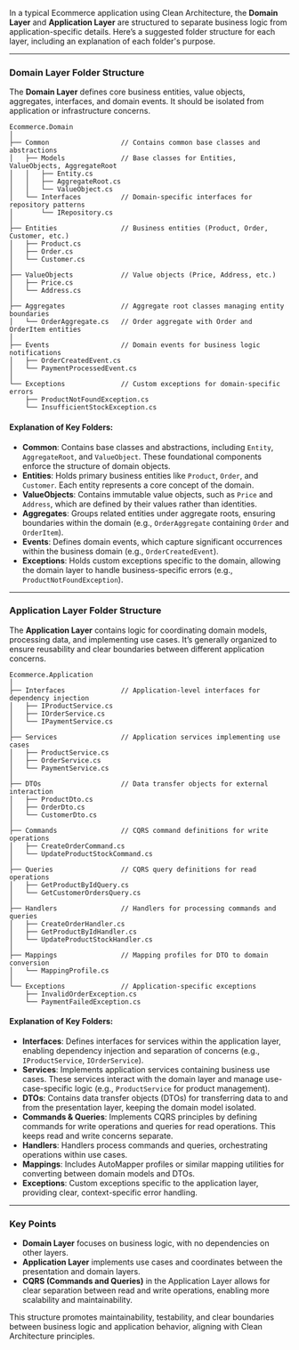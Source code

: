 In a typical Ecommerce application using Clean Architecture, the **Domain Layer** and **Application Layer** are structured to separate business logic from application-specific details. Here’s a suggested folder structure for each layer, including an explanation of each folder's purpose. 

---

### Domain Layer Folder Structure

The **Domain Layer** defines core business entities, value objects, aggregates, interfaces, and domain events. It should be isolated from application or infrastructure concerns.

```
Ecommerce.Domain
│
├── Common                  // Contains common base classes and abstractions
│   ├── Models              // Base classes for Entities, ValueObjects, AggregateRoot
│   │   ├── Entity.cs
│   │   ├── AggregateRoot.cs
│   │   └── ValueObject.cs
│   └── Interfaces          // Domain-specific interfaces for repository patterns
│       └── IRepository.cs
│
├── Entities                // Business entities (Product, Order, Customer, etc.)
│   ├── Product.cs
│   ├── Order.cs
│   └── Customer.cs
│
├── ValueObjects            // Value objects (Price, Address, etc.)
│   ├── Price.cs
│   └── Address.cs
│
├── Aggregates              // Aggregate root classes managing entity boundaries
│   └── OrderAggregate.cs   // Order aggregate with Order and OrderItem entities
│
├── Events                  // Domain events for business logic notifications
│   ├── OrderCreatedEvent.cs
│   └── PaymentProcessedEvent.cs
│
└── Exceptions              // Custom exceptions for domain-specific errors
    ├── ProductNotFoundException.cs
    └── InsufficientStockException.cs
```

#### Explanation of Key Folders:

- **Common**: Contains base classes and abstractions, including `Entity`, `AggregateRoot`, and `ValueObject`. These foundational components enforce the structure of domain objects.
- **Entities**: Holds primary business entities like `Product`, `Order`, and `Customer`. Each entity represents a core concept of the domain.
- **ValueObjects**: Contains immutable value objects, such as `Price` and `Address`, which are defined by their values rather than identities.
- **Aggregates**: Groups related entities under aggregate roots, ensuring boundaries within the domain (e.g., `OrderAggregate` containing `Order` and `OrderItem`).
- **Events**: Defines domain events, which capture significant occurrences within the business domain (e.g., `OrderCreatedEvent`).
- **Exceptions**: Holds custom exceptions specific to the domain, allowing the domain layer to handle business-specific errors (e.g., `ProductNotFoundException`).

---

### Application Layer Folder Structure

The **Application Layer** contains logic for coordinating domain models, processing data, and implementing use cases. It’s generally organized to ensure reusability and clear boundaries between different application concerns.

```
Ecommerce.Application
│
├── Interfaces              // Application-level interfaces for dependency injection
│   ├── IProductService.cs
│   ├── IOrderService.cs
│   └── IPaymentService.cs
│
├── Services                // Application services implementing use cases
│   ├── ProductService.cs
│   ├── OrderService.cs
│   └── PaymentService.cs
│
├── DTOs                    // Data transfer objects for external interaction
│   ├── ProductDto.cs
│   ├── OrderDto.cs
│   └── CustomerDto.cs
│
├── Commands                // CQRS command definitions for write operations
│   ├── CreateOrderCommand.cs
│   └── UpdateProductStockCommand.cs
│
├── Queries                 // CQRS query definitions for read operations
│   ├── GetProductByIdQuery.cs
│   └── GetCustomerOrdersQuery.cs
│
├── Handlers                // Handlers for processing commands and queries
│   ├── CreateOrderHandler.cs
│   ├── GetProductByIdHandler.cs
│   └── UpdateProductStockHandler.cs
│
├── Mappings                // Mapping profiles for DTO to domain conversion
│   └── MappingProfile.cs
│
└── Exceptions              // Application-specific exceptions
    ├── InvalidOrderException.cs
    └── PaymentFailedException.cs
```

#### Explanation of Key Folders:

- **Interfaces**: Defines interfaces for services within the application layer, enabling dependency injection and separation of concerns (e.g., `IProductService`, `IOrderService`).
- **Services**: Implements application services containing business use cases. These services interact with the domain layer and manage use-case-specific logic (e.g., `ProductService` for product management).
- **DTOs**: Contains data transfer objects (DTOs) for transferring data to and from the presentation layer, keeping the domain model isolated.
- **Commands & Queries**: Implements CQRS principles by defining commands for write operations and queries for read operations. This keeps read and write concerns separate.
- **Handlers**: Handlers process commands and queries, orchestrating operations within use cases.
- **Mappings**: Includes AutoMapper profiles or similar mapping utilities for converting between domain models and DTOs.
- **Exceptions**: Custom exceptions specific to the application layer, providing clear, context-specific error handling.

---

### Key Points

- **Domain Layer** focuses on business logic, with no dependencies on other layers.
- **Application Layer** implements use cases and coordinates between the presentation and domain layers.
- **CQRS (Commands and Queries)** in the Application Layer allows for clear separation between read and write operations, enabling more scalability and maintainability.
  
This structure promotes maintainability, testability, and clear boundaries between business logic and application behavior, aligning with Clean Architecture principles.